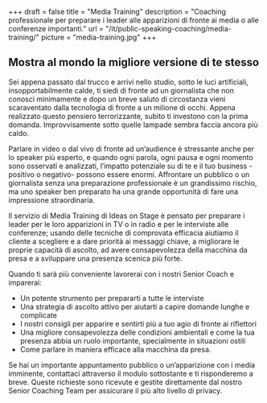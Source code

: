 +++
draft 		= false
title 		= "Media Training"
description	= "Coaching professionale per preparare i leader alle apparizioni di fronte ai media o alle conferenze importanti."
url 		= "/it/public-speaking-coaching/media-training/"
picture		= "media-training.jpg"
+++

## Mostra al mondo la migliore versione di te stesso

Sei appena passato dal trucco e arrivi nello studio, sotto le luci artificiali, insopportabilmente calde, ti siedi di fronte ad un giornalista che non conosci minimamente e dopo un breve saluto di circostanza vieni scaraventato dalla tecnologia di fronte a un milione di occhi. Appena realizzato questo pensiero terrorizzante, subito ti investono con la prima domanda. Improvvisamente sotto quelle lampade sembra faccia ancora più caldo. 

Parlare in video o dal vivo di fronte ad un’audience è stressante anche per lo speaker più esperto, e quando ogni parola, ogni pausa e ogni momento sono osservati e analizzati, l’impatto potenziale su di te e il tuo business - positivo o negativo- possono essere enormi. Affrontare un pubblico o un giornalista senza una preparazione professionale è un grandissimo rischio, ma uno speaker ben preparato ha una grande opportunità di fare una impressione straordinaria.  

Il servizio di Media Training di Ideas on Stage è pensato per preparare i leader per le loro apparizioni in TV o in radio e per le interviste alle conferenze; usando delle tecniche di comprovata efficacia aiutiamo il cliente a scegliere e a dare priorità ai messaggi chiave, a migliorare le proprie capacità di ascolto, ad avere consapevolezza della macchina da presa e a sviluppare una presenza scenica più forte.  

Quando ti sarà più conveniente lavorerai con i nostri Senior Coach e imparerai: 

* Un potente strumento per prepararti a tutte le interviste 
* Una strategia di ascolto attivo per aiutarti a capire domande lunghe e complicate
* I nostri consigli per apparire e sentirti più a tuo agio di fronte ai riflettori
* Una migliore consapevolezza delle condizioni ambientali e come la tua presenza abbia un ruolo importante, specialmente in situazioni ostili
* Come parlare in maniera efficace alla macchina da presa. 

Se hai un importante appuntamento pubblico o un’apparizione con i media imminente, contattaci attraverso il modulo sottostante e ti risponderemo a breve. Queste richieste sono ricevute e gestite direttamente dal nostro Senior Coaching Team per assicurare il più alto livello di privacy.


